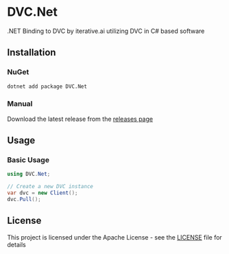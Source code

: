 # DVC.Net
.NET Binding to DVC by iterative.ai utilizing DVC in C# based software

## Installation

### NuGet

```bash
dotnet add package DVC.Net
```

### Manual

Download the latest release from the [releases page](https://github.com/itamadev/DVC.Net/releases)

## Usage

### Basic Usage

```csharp
using DVC.Net;

// Create a new DVC instance
var dvc = new Client();
dvc.Pull();
```

## License

This project is licensed under the Apache License - see the [LICENSE](./LICENSE) file for details
